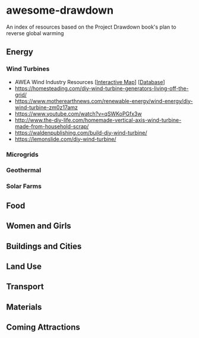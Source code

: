 # awesome-drawdown
An index of resources based on the Project Drawdown book's plan to reverse global warming

## Energy
### Wind Turbines
* AWEA Wind Industry Resources [[Interactive Map](http://gis.awea.org/arcgisportal/apps/webappviewer/index.html?id=eed1ec3b624742f8b18280e6aa73e8ec)] [[Database](https://www.awea.org/windiq)]
* https://homesteading.com/diy-wind-turbine-generators-living-off-the-grid/
* https://www.motherearthnews.com/renewable-energy/wind-energy/diy-wind-turbine-zm0z17amz
* https://www.youtube.com/watch?v=qSWKoPGfx3w
* http://www.the-diy-life.com/homemade-vertical-axis-wind-turbine-made-from-household-scrap/
* https://waldenpublishing.com/build-diy-wind-turbine/
* https://lemonslide.com/diy-wind-turbine/

### Microgrids
### Geothermal
### Solar Farms

## Food
## Women and Girls
## Buildings and Cities
## Land Use
## Transport
## Materials
## Coming Attractions
